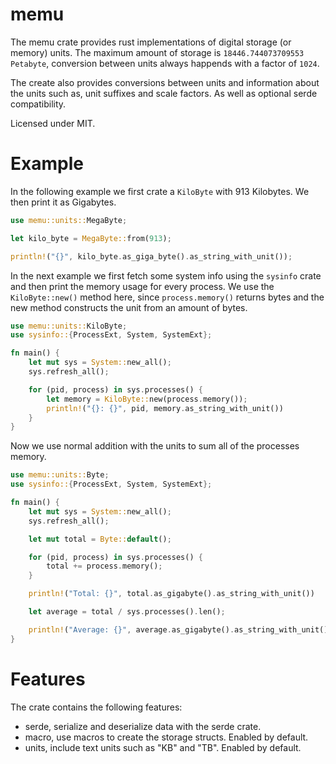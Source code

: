 # memu
The memu crate provides rust implementations of digital storage (or memory) units. 
The maximum amount of storage is `18446.744073709553 Petabyte`, conversion between units always happends with a factor of `1024`.

The create also provides conversions between units and information about the units such as, unit suffixes and scale factors. As well as optional serde compatibility.

Licensed under MIT.

# Example
In the following example we first crate a `KiloByte` with 913 Kilobytes. We then print it as Gigabytes.

```Rust
use memu::units::MegaByte;

let kilo_byte = MegaByte::from(913);

println!("{}", kilo_byte.as_giga_byte().as_string_with_unit());

```

In the next example we first fetch some system info using the `sysinfo` crate and then print the memory usage for every process.
We use the `KiloByte::new()` method here, since `process.memory()` returns bytes and the new method constructs the unit from an amount of bytes.


```Rust
use memu::units::KiloByte;
use sysinfo::{ProcessExt, System, SystemExt};

fn main() {
    let mut sys = System::new_all();
    sys.refresh_all();

    for (pid, process) in sys.processes() {
        let memory = KiloByte::new(process.memory());
        println!("{}: {}", pid, memory.as_string_with_unit())
    }
}
```

Now we use normal addition with the units to sum all of the processes memory.

```Rust
use memu::units::Byte;
use sysinfo::{ProcessExt, System, SystemExt};

fn main() {
    let mut sys = System::new_all();
    sys.refresh_all();

    let mut total = Byte::default();

    for (pid, process) in sys.processes() {
        total += process.memory();
    }

    println!("Total: {}", total.as_gigabyte().as_string_with_unit())

    let average = total / sys.processes().len();

    println!("Average: {}", average.as_gigabyte().as_string_with_unit())
}
```

# Features
The crate contains the following features:
-  serde, serialize and deserialize data with the serde crate.
-  macro, use macros to create the storage structs. Enabled by default.
-  units, include text units such as "KB" and "TB". Enabled by default.
